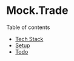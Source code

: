 # Mock.Trade

Table of contents
- [Tech Stack](./docs/architecture/tech-stack.md)
- [Setup](./docs/setup/setup.md)
- [Todo](./docs/todo/todos.md)